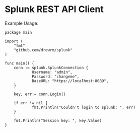 # Splunk REST API Client

Example Usage:

    package main

    import (
        "fmt"
        "github.com/drewrm/splunk"
    )

    func main() {
        conn := splunk.SplunkConnection {
                Username: "admin",
                Password: "changeme",
                BaseURL: "https://localhost:8089",
        }

        key, err:= conn.Login()

        if err != nil {
                fmt.Println("Couldn't login to splunk: ", err)
        }

        fmt.Println("Session key: ", key.Value)
    }
